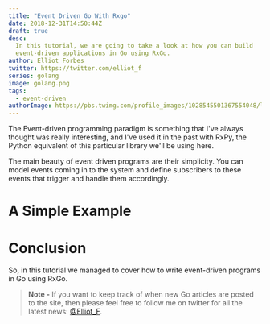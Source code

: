 ```yaml
---
title: "Event Driven Go With Rxgo"
date: 2018-12-31T14:50:44Z
draft: true
desc:
  In this tutorial, we are going to take a look at how you can build
  event-driven applications in Go using RxGo.
author: Elliot Forbes
twitter: https://twitter.com/elliot_f
series: golang
image: golang.png
tags:
  - event-driven
authorImage: https://pbs.twimg.com/profile_images/1028545501367554048/lzr43cQv_400x400.jpg
---
```


The Event-driven programming paradigm is something that I've always thought was
really interesting, and I've used it in the past with RxPy, the Python
equivalent of this particular library we'll be using here.

The main beauty of event driven programs are their simplicity. You can model
events coming in to the system and define subscribers to these events that
trigger and handle them accordingly.

# A Simple Example

#

# Conclusion

So, in this tutorial we managed to cover how to write event-driven programs in
Go using RxGo.

> **Note -** If you want to keep track of when new Go articles are posted to the
> site, then please feel free to follow me on twitter for all the latest news:
> [@Elliot_F](https://twitter.com/elliot_f).
